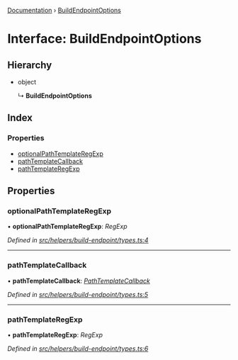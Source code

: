 [Documentation](../README.md) › [BuildEndpointOptions](buildendpointoptions.md)

# Interface: BuildEndpointOptions

## Hierarchy

* object

  ↳ **BuildEndpointOptions**

## Index

### Properties

* [optionalPathTemplateRegExp](buildendpointoptions.md#optionalpathtemplateregexp)
* [pathTemplateCallback](buildendpointoptions.md#pathtemplatecallback)
* [pathTemplateRegExp](buildendpointoptions.md#pathtemplateregexp)

## Properties

###  optionalPathTemplateRegExp

• **optionalPathTemplateRegExp**: *RegExp*

*Defined in [src/helpers/build-endpoint/types.ts:4](https://github.com/badbatch/getta/blob/07871c3/src/helpers/build-endpoint/types.ts#L4)*

___

###  pathTemplateCallback

• **pathTemplateCallback**: *[PathTemplateCallback](../README.md#pathtemplatecallback)*

*Defined in [src/helpers/build-endpoint/types.ts:5](https://github.com/badbatch/getta/blob/07871c3/src/helpers/build-endpoint/types.ts#L5)*

___

###  pathTemplateRegExp

• **pathTemplateRegExp**: *RegExp*

*Defined in [src/helpers/build-endpoint/types.ts:6](https://github.com/badbatch/getta/blob/07871c3/src/helpers/build-endpoint/types.ts#L6)*

